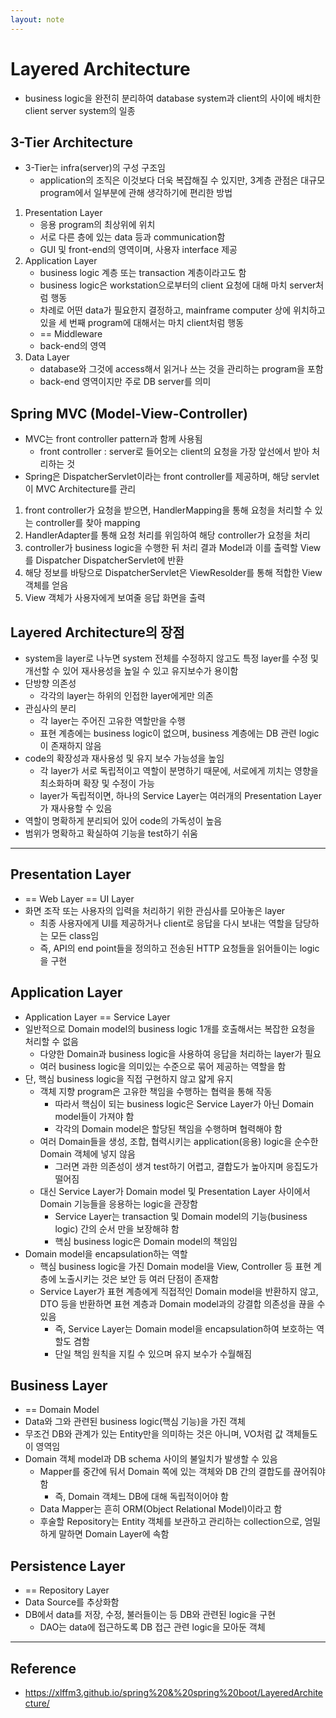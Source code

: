 ```yaml
---
layout: note
---
```


# Layered Architecture

- business logic을 완전히 분리하여 database system과 client의 사이에 배치한 client server system의 일종

## 3-Tier Architecture

- 3-Tier는 infra(server)의 구성 구조임
    - application의 조직은 이것보다 더욱 복잡해질 수 있지만, 3계층 관점은 대규모 program에서 일부분에 관해 생각하기에 편리한 방법
1. Presentation Layer
    - 응용 program의 최상위에 위치
    - 서로 다른 층에 있는 data 등과 communication함
    - GUI 및 front-end의 영역이며, 사용자 interface 제공
2. Application Layer
    - business logic 계층 또는 transaction 계층이라고도 함
    - business logic은 workstation으로부터의 client 요청에 대해 마치 server처럼 행동
    - 차례로 어떤 data가 필요한지 결정하고, mainframe computer 상에 위치하고 있을 세 번째 program에 대해서는 마치 client처럼 행동
    - == Middleware
    - back-end의 영역
3. Data Layer
    - database와 그것에 access해서 읽거나 쓰는 것을 관리하는 program을 포함
    - back-end 영역이지만 주로 DB server를 의미

## Spring MVC (Model-View-Controller)

- MVC는 front controller pattern과 함께 사용됨
    - front controller : server로 들어오는 client의 요청을 가장 앞선에서 받아 처리하는 것
- Spring은 DispatcherServlet이라는 front controller를 제공하며, 해당 servlet이 MVC Architecture를 관리
1. front controller가 요청을 받으면, HandlerMapping을 통해 요청을 처리할 수 있는 controller를 찾아 mapping
2. HandlerAdapter를 통해 요청 처리를 위임하여 해당 controller가 요청을 처리
3. controller가 business logic을 수행한 뒤 처리 결과 Model과 이를 출력할 View를 Dispatcher DispatcherServlet에 반환
4. 해당 정보를 바탕으로 DispatcherServlet은 ViewResolder를 통해 적합한 View 객체를 얻음
5. View 객체가 사용자에게 보여줄 응답 화면을 출력

## Layered Architecture의 장점

- system을 layer로 나누면 system 전체를 수정하지 않고도 특정 layer를 수정 및 개선할 수 있어 재사용성을 높일 수 있고 유지보수가 용이함
- 단방향 의존성
    - 각각의 layer는 하위의 인접한 layer에게만 의존
- 관심사의 분리
    - 각 layer는 주어진 고유한 역할만을 수행
    - 표현 계층에는 business logic이 없으며, business 계층에는 DB 관련 logic이 존재하지 않음
- code의 확장성과 재사용성 및 유지 보수 가능성을 높임
    - 각 layer가 서로 독립적이고 역할이 분명하기 때문에, 서로에게 끼치는 영향을 최소화하며 확장 및 수정이 가능
    - layer가 독립적이면, 하나의 Service Layer는 여러개의 Presentation Layer가 재사용할 수 있음
- 역할이 명확하게 분리되어 있어 code의 가독성이 높음
- 범위가 명확하고 확실하여 기능을 test하기 쉬움

---

## Presentation Layer

- == Web Layer == UI Layer
- 화면 조작 또는 사용자의 입력을 처리하기 위한 관심사를 모아놓은 layer
    - 최종 사용자에게 UI를 제공하거나 client로 응답을 다시 보내는 역할을 담당하는 모든 class임
    - 즉, API의 end point들을 정의하고 전송된 HTTP 요청들을 읽어들이는 logic을 구현

## Application Layer

- Application Layer == Service Layer
- 일반적으로 Domain model의 business logic 1개를 호출해서는 복잡한 요청을 처리할 수 없음
    - 다양한 Domain과 business logic을 사용하여 응답을 처리하는 layer가 필요
    - 여러 business logic을 의미있는 수준으로 묶어 제공하는 역할을 함
- 단, 핵심 business logic을 직접 구현하지 않고 얇게 유지
    - 객체 지향 program은 고유한 책임을 수행하는 협력을 통해 작동
        - 따라서 핵심이 되는 business logic은 Service Layer가 아닌 Domain model들이 가져야 함
        - 각각의 Domain model은 할당된 책임을 수행하며 협력해야 함
    - 여러 Domain들을 생성, 조합, 협력시키는 application(응용) logic을 순수한 Domain 객체에 넣지 않음
        - 그러면 과한 의존성이 생겨 test하기 어렵고, 결합도가 높아지며 응집도가 떨어짐
    - 대신 Service Layer가 Domain model 및 Presentation Layer 사이에서 Domain 기능들을 응용하는 logic을 관장함
        - Service Layer는 transaction 및 Domain model의 기능(business logic) 간의 순서 만을 보장해햐 함
        - 핵심 business logic은 Domain model의 책임임
- Domain model을 encapsulation하는 역할
    - 핵심 business logic을 가진 Domain model을 View, Controller 등 표현 계층에 노출시키는 것은 보안 등 여러 단점이 존재함
    - Service Layer가 표현 계층에게 직접적인 Domain model을 반환하지 않고, DTO 등을 반환하면 표현 계층과 Domain model과의 강결합 의존성을 끊을 수 있음
        - 즉, Service Layer는 Domain model을 encapsulation하여 보호하는 역할도 겸함
        - 단일 책임 원칙을 지킬 수 있으며 유지 보수가 수월해짐

## Business Layer

- == Domain Model
- Data와 그와 관련된 business logic(핵심 기능)을 가진 객체
- 무조건 DB와 관계가 있는 Entity만을 의미하는 것은 아니며, VO처럼 값 객체들도 이 영역임
- Domain 객체 model과 DB schema 사이의 불일치가 발생할 수 있음
    - Mapper를 중간에 둬서 Domain 쪽에 있는 객체와 DB 간의 결합도를 끊어줘야 함
        - 즉, Domain 객체느 DB에 대해 독립적이어야 함
    - Data Mapper는 흔히 ORM(Object Relational Model)이라고 함
    - 후술할 Repository는 Entity 객체를 보관하고 관리하는 collection으로, 엄밀하게 말하면 Domain Layer에 속함

## Persistence Layer

- == Repository Layer
- Data Source를 추상화함
- DB에서 data를 저장, 수정, 불러들이는 등 DB와 관련된 logic을 구현
    - DAO는 data에 접근하도록 DB 접근 관련 logic을 모아둔 객체

---

## Reference

- https://xlffm3.github.io/spring%20&%20spring%20boot/LayeredArchitecture/
